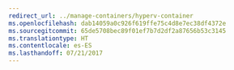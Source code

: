 ```yaml
---
redirect_url: ../manage-containers/hyperv-container
ms.openlocfilehash: dab14059a0c926f619ffe75c4d8e7ec38df4372e
ms.sourcegitcommit: 65de5708bec89f01ef7b7d2df2a87656b53c3145
ms.translationtype: HT
ms.contentlocale: es-ES
ms.lasthandoff: 07/21/2017
---
```

